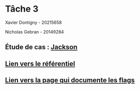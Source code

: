 # Tâche 3

Xavier Dontigny - 20215658

Nicholas Gebran - 20149284

## Étude de cas : [Jackson](https://github.com/umontreal-diro/jackson-core)

## [Lien vers le référentiel](https://github.com/Xaviotron/jackson-core)

## [Lien vers la page qui documente les flags](https://github.com/Xaviotron/jackson-core/blob/2.18/docs/flagsdoc/README.md)